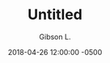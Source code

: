 ---
layout: none
date:   2018-04-26 12:00:00 -0500
categories: student-project
title:  "Untitled"
author: "Gibson L."
description:

author-url: "https://scratch.mit.edu/users/695THecat/"
project-id: ""
---
